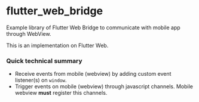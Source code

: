 # flutter_web_bridge

Example library of Flutter Web Bridge to communicate with mobile app through WebView.

This is an implementation on Flutter Web.

### Quick technical summary

- Receive events from mobile (webview) by adding custom event listener(s) on `window`.
- Trigger events on mobile (webview) through javascript channels. Mobile webview **must** register this channels.
